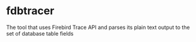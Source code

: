 # fdbtracer
The tool that uses Firebird Trace API and parses its plain text output to the set of database table fields
